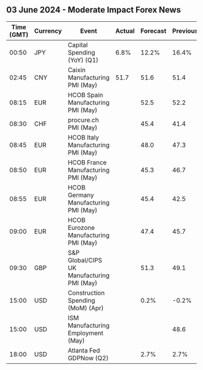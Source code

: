 ## 03 June 2024 - Moderate Impact Forex News

| Time (GMT) | Currency | Event | Actual | Forecast | Previous |
|------|----------|-------|--------|----------|----------|
| 00:50 | JPY | Capital Spending (YoY) (Q1) | 6.8% | 12.2% | 16.4% |
| 02:45 | CNY | Caixin Manufacturing PMI (May) | 51.7 | 51.6 | 51.4 |
| 08:15 | EUR | HCOB Spain Manufacturing PMI (May) |  | 52.5 | 52.2 |
| 08:30 | CHF | procure.ch PMI (May) |  | 45.4 | 41.4 |
| 08:45 | EUR | HCOB Italy Manufacturing PMI (May) |  | 48.0 | 47.3 |
| 08:50 | EUR | HCOB France Manufacturing PMI (May) |  | 45.3 | 46.7 |
| 08:55 | EUR | HCOB Germany Manufacturing PMI (May) |  | 45.4 | 42.5 |
| 09:00 | EUR | HCOB Eurozone Manufacturing PMI (May) |  | 47.4 | 45.7 |
| 09:30 | GBP | S&P Global/CIPS UK Manufacturing PMI (May) |  | 51.3 | 49.1 |
| 15:00 | USD | Construction Spending (MoM) (Apr) |  | 0.2% | -0.2% |
| 15:00 | USD | ISM Manufacturing Employment (May) |  |  | 48.6 |
| 18:00 | USD | Atlanta Fed GDPNow (Q2) |  | 2.7% | 2.7% |
